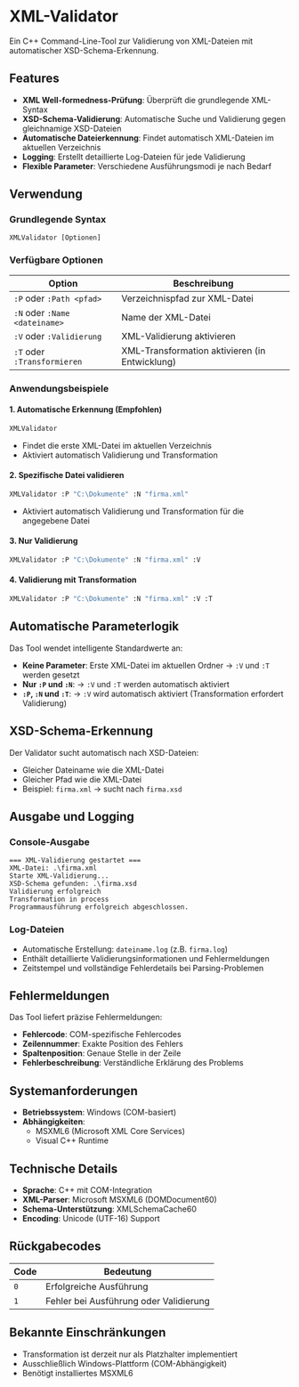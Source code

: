 # XML-Validator

Ein C++ Command-Line-Tool zur Validierung von XML-Dateien mit automatischer XSD-Schema-Erkennung.

## Features

- **XML Well-formedness-Prüfung**: Überprüft die grundlegende XML-Syntax
- **XSD-Schema-Validierung**: Automatische Suche und Validierung gegen gleichnamige XSD-Dateien
- **Automatische Dateierkennung**: Findet automatisch XML-Dateien im aktuellen Verzeichnis
- **Logging**: Erstellt detaillierte Log-Dateien für jede Validierung
- **Flexible Parameter**: Verschiedene Ausführungsmodi je nach Bedarf

## Verwendung

### Grundlegende Syntax
```
XMLValidator [Optionen]
```

### Verfügbare Optionen

| Option | Beschreibung |
|--------|-------------|
| `:P` oder `:Path <pfad>` | Verzeichnispfad zur XML-Datei |
| `:N` oder `:Name <dateiname>` | Name der XML-Datei |
| `:V` oder `:Validierung` | XML-Validierung aktivieren |
| `:T` oder `:Transformieren` | XML-Transformation aktivieren (in Entwicklung) |

### Anwendungsbeispiele

#### 1. Automatische Erkennung (Empfohlen)
```cmd
XMLValidator
```
- Findet die erste XML-Datei im aktuellen Verzeichnis
- Aktiviert automatisch Validierung und Transformation

#### 2. Spezifische Datei validieren
```cmd
XMLValidator :P "C:\Dokumente" :N "firma.xml"
```
- Aktiviert automatisch Validierung und Transformation für die angegebene Datei

#### 3. Nur Validierung
```cmd
XMLValidator :P "C:\Dokumente" :N "firma.xml" :V
```

#### 4. Validierung mit Transformation
```cmd
XMLValidator :P "C:\Dokumente" :N "firma.xml" :V :T
```

## Automatische Parameterlogik

Das Tool wendet intelligente Standardwerte an:

- **Keine Parameter**: Erste XML-Datei im aktuellen Ordner → `:V` und `:T` werden gesetzt
- **Nur `:P` und `:N`**: → `:V` und `:T` werden automatisch aktiviert
- **`:P`, `:N` und `:T`**: → `:V` wird automatisch aktiviert (Transformation erfordert Validierung)

## XSD-Schema-Erkennung

Der Validator sucht automatisch nach XSD-Dateien:
- Gleicher Dateiname wie die XML-Datei
- Gleicher Pfad wie die XML-Datei
- Beispiel: `firma.xml` → sucht nach `firma.xsd`

## Ausgabe und Logging

### Console-Ausgabe
```
=== XML-Validierung gestartet ===
XML-Datei: .\firma.xml
Starte XML-Validierung...
XSD-Schema gefunden: .\firma.xsd
Validierung erfolgreich
Transformation in process
Programmausführung erfolgreich abgeschlossen.
```

### Log-Dateien
- Automatische Erstellung: `dateiname.log` (z.B. `firma.log`)
- Enthält detaillierte Validierungsinformationen und Fehlermeldungen
- Zeitstempel und vollständige Fehlerdetails bei Parsing-Problemen

## Fehlermeldungen

Das Tool liefert präzise Fehlermeldungen:
- **Fehlercode**: COM-spezifische Fehlercodes
- **Zeilennummer**: Exakte Position des Fehlers
- **Spaltenposition**: Genaue Stelle in der Zeile
- **Fehlerbeschreibung**: Verständliche Erklärung des Problems

## Systemanforderungen

- **Betriebssystem**: Windows (COM-basiert)
- **Abhängigkeiten**: 
  - MSXML6 (Microsoft XML Core Services)
  - Visual C++ Runtime

## Technische Details

- **Sprache**: C++ mit COM-Integration
- **XML-Parser**: Microsoft MSXML6 (DOMDocument60)
- **Schema-Unterstützung**: XMLSchemaCache60
- **Encoding**: Unicode (UTF-16) Support

## Rückgabecodes

| Code | Bedeutung |
|------|-----------|
| `0` | Erfolgreiche Ausführung |
| `1` | Fehler bei Ausführung oder Validierung |

## Bekannte Einschränkungen

- Transformation ist derzeit nur als Platzhalter implementiert
- Ausschließlich Windows-Plattform (COM-Abhängigkeit)
- Benötigt installiertes MSXML6